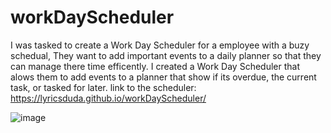 # workDayScheduler
I was tasked to create a Work Day Scheduler for a employee with a buzy schedual, They want to add important events to a daily planner so that they can manage there time efficently. I created a Work Day Scheduler that alows them to add events to a planner that show if its overdue, the current task, or tasked for later. link to the scheduler: https://lyricsduda.github.io/workDayScheduler/

![image](https://user-images.githubusercontent.com/70404735/93655640-d0e08b80-f9f2-11ea-939c-5a23c27d38c5.png)

